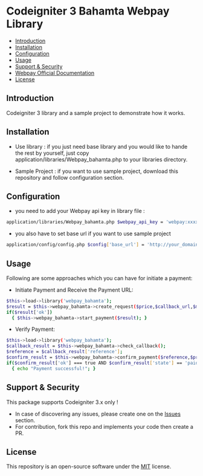# Codeigniter 3 Bahamta Webpay Library

- [Introduction](#introduction)
- [Installation](#installation)
- [Configuration](#configuration)
- [Usage](#usage)
- [Support & Security](#support-security)
- [Webpay Official Documentation](https://webpay.bahamta.com/doc/api)
- [License](#license)

<a name="introduction"></a>
## Introduction

Codeigniter 3 library and a sample project to demonstrate how it works.

<a name="installation"></a>
## Installation

* Use library : if you just need base library and you would like to hande the rest by yourself, just copy application/libraries/Webpay_bahamta.php to your libraries directory.

* Sample Project : if you want to use sample project, download this repository and follow configuration section.

<a name="configuration"></a>
## Configuration

* you need to add your Webpay api key in library file :
```bash
application/libraries/Webpay_bahamta.php $webpay_api_key = 'webpay:xxxxxxxx-xxxx...';
```

* you also have to set base url if you want to use sample project
```bash
application/config/config.php $config['base_url'] = 'http://your_domain_name/dir/'
```

<a name="usage"></a>
## Usage

Following are some approaches which you can have for initiate a payment:

* Initiate Payment and Receive the Payment URL:
```bash
$this->load->library('webpay_bahamta');
$result = $this->webpay_bahamta->create_request($price,$callback_url,$mobile);
if($result['ok']) 
  { $this->webpay_bahamta->start_payment($result); }
```

* Verify Payment:
```bash
$this->load->library('webpay_bahamta');
$callback_result = $this->webpay_bahamta->check_callback();
$reference = $callback_result['reference'];
$confirm_result = $this->webpay_bahamta->confirm_payment($reference,$price);
if($confirm_result['ok'] === true AND $confirm_result['state'] == 'paid') 
  { echo "Payment successful!"; }
```

<a name="support-security"></a>
## Support & Security

This package supports Codeigniter 3.x only !
* In case of discovering any issues, please create one on the [Issues](https://github.com/omid-aghaei/CI_Payweb_Library/issues) section.
* For contribution, fork this repo and implements your code then create a PR.

<a name="license"></a>
## License

This repository is an open-source software under the [MIT](https://choosealicense.com/licenses/mit/) license.

